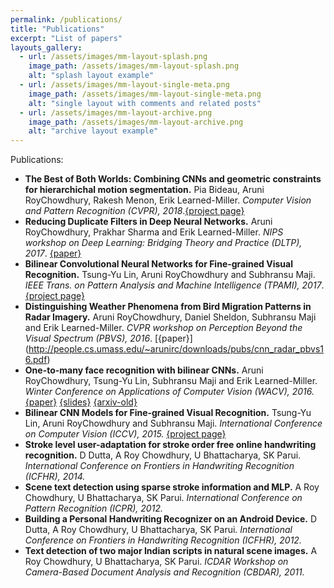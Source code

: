 ```yaml
---
permalink: /publications/
title: "Publications"
excerpt: "List of papers"
layouts_gallery:
  - url: /assets/images/mm-layout-splash.png
    image_path: /assets/images/mm-layout-splash.png
    alt: "splash layout example"
  - url: /assets/images/mm-layout-single-meta.png
    image_path: /assets/images/mm-layout-single-meta.png
    alt: "single layout with comments and related posts"
  - url: /assets/images/mm-layout-archive.png
    image_path: /assets/images/mm-layout-archive.png
    alt: "archive layout example"
---
```


Publications:

* **The Best of Both Worlds: Combining CNNs and geometric constraints for hierarchichal motion segmentation.** Pia Bideau, Aruni RoyChowdhury, Rakesh Menon, Erik Learned-Miller. *Computer Vision and Pattern Recognition (CVPR), 2018*.[{project page}](http://vis-www.cs.umass.edu/motionSegmentation/website_CVPR18/index.html)
* **Reducing Duplicate Filters in Deep Neural Networks.** Aruni RoyChowdhury, Prakhar Sharma and Erik Learned-Miller. *NIPS workshop on Deep Learning: Bridging Theory and Practice (DLTP), 2017*. [{paper}](http://people.cs.umass.edu/~arunirc/downloads/pubs/redundant_filter_dltp2017.pdf)
* **Bilinear Convolutional Neural Networks for Fine-grained Visual Recognition.** Tsung-Yu Lin, Aruni RoyChowdhury and Subhransu Maji. *IEEE Trans. on Pattern Analysis and Machine Intelligence (TPAMI), 2017*. [{project page}](http://vis-www.cs.umass.edu/bcnn/) 
* **Distinguishing Weather Phenomena from Bird Migration Patterns in Radar Imagery.** Aruni RoyChowdhury, Daniel Sheldon, Subhransu Maji and Erik Learned-Miller. *CVPR workshop on Perception Beyond the Visual Spectrum (PBVS), 2016*. [{paper}] (http://people.cs.umass.edu/~arunirc/downloads/pubs/cnn_radar_pbvs16.pdf)
* **One-to-many face recognition with bilinear CNNs.** Aruni RoyChowdhury, Tsung-Yu Lin, Subhransu Maji and Erik Learned-Miller. *Winter Conference on Applications of Computer Vision (WACV), 2016.* [{paper}](http://people.cs.umass.edu/~arunirc/downloads/pubs/bcnn_face_wacv16.pdf) [{slides}](http://people.cs.umass.edu/~arunirc/downloads/pubs/bcnn_face_wacv16_slides.pdf) [{arxiv-old}](http://arxiv.org/abs/1506.01342) 
* **Bilinear CNN Models for Fine-grained Visual Recognition.** Tsung-Yu Lin, Aruni RoyChowdhury and Subhransu Maji. *International Conference on Computer Vision (ICCV), 2015.* [{project page}](http://vis-www.cs.umass.edu/bcnn/)
* **Stroke level user-adaptation for stroke order free online handwriting recognition.** D Dutta, A Roy Chowdhury, U Bhattacharya, SK Parui. *International Conference on Frontiers in Handwriting Recognition (ICFHR), 2014.*
* **Scene text detection using sparse stroke information and MLP.** A Roy Chowdhury, U Bhattacharya, SK Parui. *International Conference on Pattern Recognition (ICPR), 2012.*
* **Building a Personal Handwriting Recognizer on an Android Device.** D Dutta, A Roy Chowdhury, U Bhattacharya, SK Parui. *International Conference on Frontiers in Handwriting Recognition (ICFHR), 2012.*
* **Text detection of two major Indian scripts in natural scene images.** A Roy Chowdhury, U Bhattacharya, SK Parui. *ICDAR Workshop on Camera-Based Document Analysis and Recognition (CBDAR), 2011.* 

      

